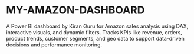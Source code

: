 # MY-AMAZON-DASHBOARD
A Power BI dashboard by Kiran Guru for Amazon sales analysis using DAX, interactive visuals, and dynamic filters. Tracks KPIs like revenue, orders, product trends, customer segments, and geo data to support data-driven decisions and performance monitoring.
